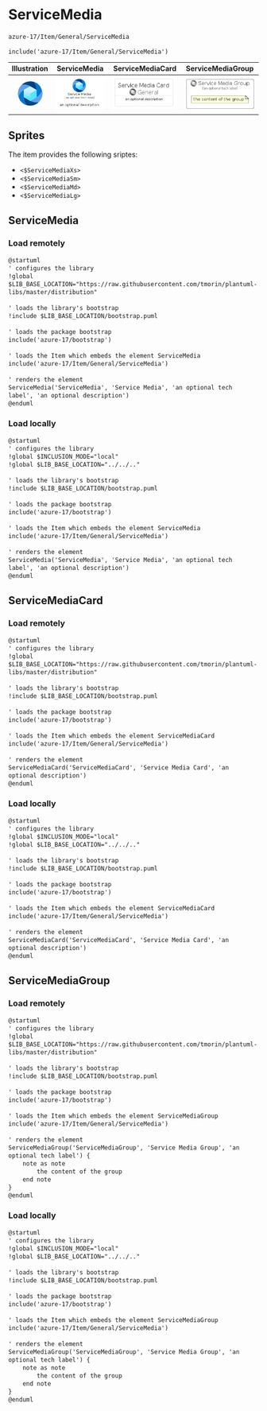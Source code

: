 # ServiceMedia


```text
azure-17/Item/General/ServiceMedia
```

```text
include('azure-17/Item/General/ServiceMedia')
```



| Illustration | ServiceMedia | ServiceMediaCard | ServiceMediaGroup |
| :---: | :---: | :---: | :---: |
| ![illustration for Illustration](../../../azure-17/Item/General/ServiceMedia.png) | ![illustration for ServiceMedia](../../../azure-17/Item/General/ServiceMedia.Local.png) | ![illustration for ServiceMediaCard](../../../azure-17/Item/General/ServiceMediaCard.Local.png) | ![illustration for ServiceMediaGroup](../../../azure-17/Item/General/ServiceMediaGroup.Local.png) |



## Sprites
The item provides the following sriptes:

- `<$ServiceMediaXs>`
- `<$ServiceMediaSm>`
- `<$ServiceMediaMd>`
- `<$ServiceMediaLg>`





## ServiceMedia

### Load remotely
```plantuml
@startuml
' configures the library
!global $LIB_BASE_LOCATION="https://raw.githubusercontent.com/tmorin/plantuml-libs/master/distribution"

' loads the library's bootstrap
!include $LIB_BASE_LOCATION/bootstrap.puml

' loads the package bootstrap
include('azure-17/bootstrap')

' loads the Item which embeds the element ServiceMedia
include('azure-17/Item/General/ServiceMedia')

' renders the element
ServiceMedia('ServiceMedia', 'Service Media', 'an optional tech label', 'an optional description')
@enduml
```

### Load locally
```plantuml
@startuml
' configures the library
!global $INCLUSION_MODE="local"
!global $LIB_BASE_LOCATION="../../.."

' loads the library's bootstrap
!include $LIB_BASE_LOCATION/bootstrap.puml

' loads the package bootstrap
include('azure-17/bootstrap')

' loads the Item which embeds the element ServiceMedia
include('azure-17/Item/General/ServiceMedia')

' renders the element
ServiceMedia('ServiceMedia', 'Service Media', 'an optional tech label', 'an optional description')
@enduml
```

## ServiceMediaCard

### Load remotely
```plantuml
@startuml
' configures the library
!global $LIB_BASE_LOCATION="https://raw.githubusercontent.com/tmorin/plantuml-libs/master/distribution"

' loads the library's bootstrap
!include $LIB_BASE_LOCATION/bootstrap.puml

' loads the package bootstrap
include('azure-17/bootstrap')

' loads the Item which embeds the element ServiceMediaCard
include('azure-17/Item/General/ServiceMedia')

' renders the element
ServiceMediaCard('ServiceMediaCard', 'Service Media Card', 'an optional description')
@enduml
```

### Load locally
```plantuml
@startuml
' configures the library
!global $INCLUSION_MODE="local"
!global $LIB_BASE_LOCATION="../../.."

' loads the library's bootstrap
!include $LIB_BASE_LOCATION/bootstrap.puml

' loads the package bootstrap
include('azure-17/bootstrap')

' loads the Item which embeds the element ServiceMediaCard
include('azure-17/Item/General/ServiceMedia')

' renders the element
ServiceMediaCard('ServiceMediaCard', 'Service Media Card', 'an optional description')
@enduml
```

## ServiceMediaGroup

### Load remotely
```plantuml
@startuml
' configures the library
!global $LIB_BASE_LOCATION="https://raw.githubusercontent.com/tmorin/plantuml-libs/master/distribution"

' loads the library's bootstrap
!include $LIB_BASE_LOCATION/bootstrap.puml

' loads the package bootstrap
include('azure-17/bootstrap')

' loads the Item which embeds the element ServiceMediaGroup
include('azure-17/Item/General/ServiceMedia')

' renders the element
ServiceMediaGroup('ServiceMediaGroup', 'Service Media Group', 'an optional tech label') {
    note as note
        the content of the group
    end note
}
@enduml
```

### Load locally
```plantuml
@startuml
' configures the library
!global $INCLUSION_MODE="local"
!global $LIB_BASE_LOCATION="../../.."

' loads the library's bootstrap
!include $LIB_BASE_LOCATION/bootstrap.puml

' loads the package bootstrap
include('azure-17/bootstrap')

' loads the Item which embeds the element ServiceMediaGroup
include('azure-17/Item/General/ServiceMedia')

' renders the element
ServiceMediaGroup('ServiceMediaGroup', 'Service Media Group', 'an optional tech label') {
    note as note
        the content of the group
    end note
}
@enduml
```

